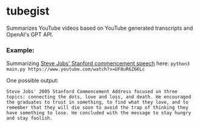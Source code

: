 # tubegist

Summarizes YouTube videos based on YouTube generated transcripts and OpenAI's GPT API.

### Example:
Summarizing [Steve Jobs' Stanford commencement speech](https://www.youtube.com/watch?v=UF8uR6Z6KLc) here:
`python3 main.py https://www.youtube.com/watch?v=UF8uR6Z6KLc`

One possible output:
```
Steve Jobs' 2005 Stanford Commencement Address focused on three topics: connecting the dots, love and loss, and death. He encouraged the graduates to trust in something, to find what they love, and to remember that they will die soon to avoid the trap of thinking they have something to lose. He concluded with the message to stay hungry and stay foolish.
```